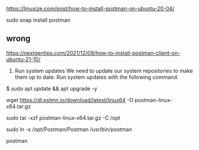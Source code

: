 https://linuxize.com/post/how-to-install-postman-on-ubuntu-20-04/


sudo snap install postman




## wrong 
https://nextgentips.com/2021/12/09/how-to-install-postman-client-on-ubuntu-21-10/

1. Run system updates
We need to update our system repositories to make them up to date. Run system updates with the following command.

$ sudo apt update && apt upgrade -y

wget https://dl.pstmn.io/download/latest/linux64 -O postman-linux-x64.tar.gz

sudo tar -xzf postman-linux-x64.tar.gz -C /opt

sudo ln -s /opt/Postman/Postman /usr/bin/postman

postman
